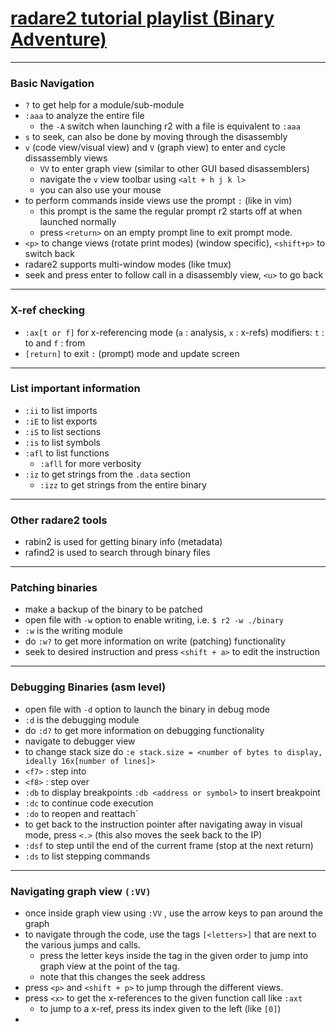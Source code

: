 # [radare2 tutorial playlist (Binary Adventure)](https://www.youtube.com/watch?v=oW8Ey5STrPI&list=PLg_QXA4bGHpvsW-qeoi3_yhiZg8zBzNwQ&index=1)
---
### Basic Navigation
- `?` to get help for a module/sub-module
- `:aaa` to analyze the entire file
	- the `-A` switch when launching r2 with a file is equivalent to `:aaa`
- `s` to seek, can also be done by moving through the disassembly
- `v` (code view/visual view) and `V` (graph view) to enter and cycle dissassembly views
	- `VV` to enter graph view (similar to other GUI based disassemblers)
	- navigate the `v` view toolbar using `<alt + h j k l>`
	- you can also use your mouse
- to perform commands inside views use the prompt `:` (like in vim) 
	- this prompt is the same the regular prompt r2 starts off at when launched normally
	- press `<return>` on an empty prompt line to exit prompt mode.
- `<p>` to change views (rotate print modes) (window specific), `<shift+p>` to switch back
- radare2 supports multi-window modes (like tmux)
- seek and press enter to follow call in a disassembly view, `<u>` to go back
---
### X-ref checking
- `:ax[t or f]` for x-referencing mode (`a` : analysis, `x` : x-refs) modifiers: `t` : to and `f` : from
- `[return]` to exit `:` (prompt) mode and update screen
---
### List important information
- `:ii` to list imports
- `:iE` to list exports
- `:iS` to list sections
- `:is` to list symbols
- `:afl` to list functions
	- `:afll` for more verbosity
- `:iz` to get strings from the `.data` section
	- `:izz` to get strings from the entire binary
---
### Other radare2 tools
- rabin2 is used for getting binary info (metadata)
- rafind2 is used to search through binary files
---
### Patching binaries
- make a backup of the binary to be patched
- open file with `-w` option to enable writing, i.e. `$ r2 -w ./binary`
- `:w` is the writing module
- do `:w?` to get more information on write (patching) functionality
- seek to desired instruction and press `<shift + a>` to edit the instruction
---
### Debugging Binaries (asm level)
- open file with `-d` option to launch the binary in debug mode
- `:d` is the debugging module
- do `:d?` to get more information on debugging functionality
- navigate to debugger view
- to change stack size do `:e stack.size = <number of bytes to display, ideally 16x[number of lines]>`
- `<f7>` : step into
- `<f8>` : step over
- `:db` to display breakpoints  `:db <address or symbol>` to insert breakpoint
- `:dc` to continue code execution
- `:do` to reopen and reattach`
-  to get back to the instruction pointer after navigating away in visual mode, press `<.>` (this also moves the seek back to the IP)
- `:dsf` to step until the end of the current frame (stop at the next return)
- `:ds` to list stepping commands
---
### Navigating graph view `(:VV)`
- once inside graph view using `:VV` , use the arrow keys to pan around the graph
- to navigate through the code, use the tags `[<letters>]` that are next to the various jumps and calls.
	- press the letter keys inside the tag in the given order to jump into graph view at the point of the tag. 
	- note that this changes the seek address
- press `<p>` and `<shift + p>` to jump through the different views.
- press `<x>` to get the x-references to the given function call like `:axt`
	- to jump to a x-ref, press its index given to the left (like `[0]`)
- 